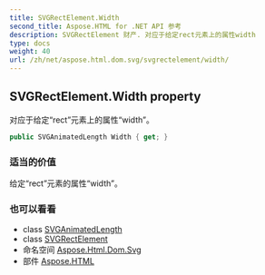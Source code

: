 ```yaml
---
title: SVGRectElement.Width
second_title: Aspose.HTML for .NET API 参考
description: SVGRectElement 财产. 对应于给定rect元素上的属性width
type: docs
weight: 40
url: /zh/net/aspose.html.dom.svg/svgrectelement/width/
---
```

## SVGRectElement.Width property

对应于给定“rect”元素上的属性“width”。

```csharp
public SVGAnimatedLength Width { get; }
```

### 适当的价值

给定“rect”元素的属性“width”。

### 也可以看看

* class [SVGAnimatedLength](../../../aspose.html.dom.svg.datatypes/svganimatedlength/)
* class [SVGRectElement](../)
* 命名空间 [Aspose.Html.Dom.Svg](../../svgrectelement/)
* 部件 [Aspose.HTML](../../../)


